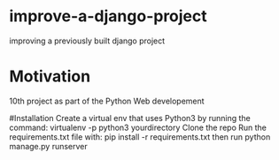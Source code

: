 # improve-a-django-project
improving a previously built django project

# Motivation
10th project as part of the Python Web developement

#Installation
   Create a virtual env that uses Python3 by running the command: virtualenv -p python3 yourdirectory
   Clone the repo
   Run the requirements.txt file with: pip install -r requirements.txt
   then run python manage.py runserver
